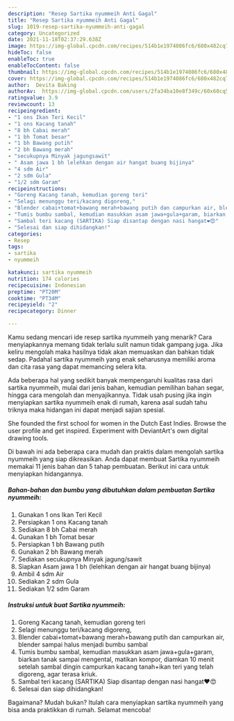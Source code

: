 ```yaml
---
description: "Resep Sartika nyummeih Anti Gagal"
title: "Resep Sartika nyummeih Anti Gagal"
slug: 1019-resep-sartika-nyummeih-anti-gagal
category: Uncategorized
date: 2021-11-18T02:37:29.638Z
image: https://img-global.cpcdn.com/recipes/514b1e1974086fc6/680x482cq70/sartika-nyummeih-foto-resep-utama.jpg
hideToc: false
enableToc: true
enableTocContent: false
thumbnail: https://img-global.cpcdn.com/recipes/514b1e1974086fc6/680x482cq70/sartika-nyummeih-foto-resep-utama.jpg
cover: https://img-global.cpcdn.com/recipes/514b1e1974086fc6/680x482cq70/sartika-nyummeih-foto-resep-utama.jpg
author:  Devita Baking
authorAv:  https://img-global.cpcdn.com/users/2fa34ba10e8f349c/60x60cq50/avatar.jpg
ratingvalue: 3.9
reviewcount: 13
recipeingredient:
- "1 ons Ikan Teri Kecil"
- "1 ons Kacang tanah"
- "8 bh Cabai merah"
- "1 bh Tomat besar"
- "1 bh Bawang putih"
- "2 bh Bawang merah"
- "secukupnya Minyak jagungsawit"
- " Asam jawa 1 bh lelehkan dengan air hangat buang bijinya"
- "4 sdm Air"
- "2 sdm Gula"
- "1/2 sdm Garam"
recipeinstructions:
- "Goreng Kacang tanah, kemudian goreng teri"
- "Selagi menunggu teri/kacang digoreng,"
- "Blender cabai+tomat+bawang merah+bawang putih dan campurkan air, blender sampai halus menjadi bumbu sambal"
- "Tumis bumbu sambal, kemudian masukkan asam jawa+gula+garam, biarkan tanak sampai mengental, matikan kompor, diamkan 10 menit setelah sambal dingin campurkan kacang tanah+ikan teri yang telah digoreng, agar terasa kriuk."
- "Sambal teri kacang (SARTIKA) Siap disantap dengan nasi hangat❤😍"
- "Selesai dan siap dihidangkan!"
categories:
- Resep
tags:
- sartika
- nyummeih

katakunci: sartika nyummeih 
nutrition: 174 calories
recipecuisine: Indonesian
preptime: "PT20M"
cooktime: "PT34M"
recipeyield: "2"
recipecategory: Dinner

---
```



Kamu sedang mencari ide resep sartika nyummeih yang menarik? Cara menyiapkannya memang tidak terlalu sulit namun tidak gampang juga. Jika keliru mengolah maka hasilnya tidak akan memuaskan dan bahkan tidak sedap. Padahal sartika nyummeih yang enak seharusnya memiliki aroma dan cita rasa yang dapat memancing selera kita.


Ada beberapa hal yang sedikit banyak mempengaruhi kualitas rasa dari sartika nyummeih, mulai dari jenis bahan, kemudian pemilihan bahan segar, hingga cara mengolah dan menyajikannya. Tidak usah pusing jika ingin menyiapkan sartika nyummeih enak di rumah, karena asal sudah tahu triknya maka hidangan ini dapat menjadi sajian spesial.

She founded the first school for women in the Dutch East Indies. Browse the user profile and get inspired. Experiment with DeviantArt&#39;s own digital drawing tools.


Di bawah ini ada beberapa cara mudah dan praktis dalam mengolah sartika nyummeih yang siap dikreasikan. Anda dapat membuat Sartika nyummeih memakai 11 jenis bahan dan 5 tahap pembuatan. Berikut ini cara untuk menyiapkan hidangannya.

<!--inarticleads1-->

##### Bahan-bahan dan bumbu yang dibutuhkan dalam pembuatan Sartika nyummeih:

1. Gunakan 1 ons Ikan Teri Kecil
1. Persiapkan 1 ons Kacang tanah
1. Sediakan 8 bh Cabai merah
1. Gunakan 1 bh Tomat besar
1. Persiapkan 1 bh Bawang putih
1. Gunakan 2 bh Bawang merah
1. Sediakan secukupnya Minyak jagung/sawit
1. Siapkan  Asam jawa 1 bh (lelehkan dengan air hangat buang bijinya)
1. Ambil 4 sdm Air
1. Sediakan 2 sdm Gula
1. Sediakan 1/2 sdm Garam




<!--inarticleads2-->

##### Instruksi untuk buat Sartika nyummeih:

1. Goreng Kacang tanah, kemudian goreng teri
1. Selagi menunggu teri/kacang digoreng,
1. Blender cabai+tomat+bawang merah+bawang putih dan campurkan air, blender sampai halus menjadi bumbu sambal
1. Tumis bumbu sambal, kemudian masukkan asam jawa+gula+garam, biarkan tanak sampai mengental, matikan kompor, diamkan 10 menit setelah sambal dingin campurkan kacang tanah+ikan teri yang telah digoreng, agar terasa kriuk.
1. Sambal teri kacang (SARTIKA) Siap disantap dengan nasi hangat❤😍
1. Selesai dan siap dihidangkan!



Bagaimana? Mudah bukan? Itulah cara menyiapkan sartika nyummeih yang bisa anda praktikkan di rumah. Selamat mencoba!
